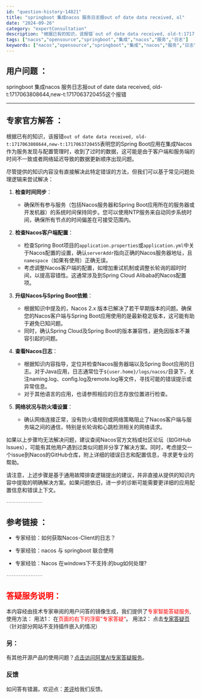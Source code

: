 ```yaml
---
id: "question-history-14821"
title: "springboot 集成nacos 服务日志报out of date data received, ol"
date: "2024-09-26"
category: "expertConsultation"
description: "根据已有的知识，该报错`out of date data received, old-t:1717063808644,new-t:1717063720455`表明您的Spring Boot应用在集成Nacos作为服务发现与配置管理时，收到了过时的数据，这可能是由于客户端和服务端的时间不一致或者网络延"
tags: ["nacos","opensource","springboot","集成","nacos","服务","日志"]
keywords: ["nacos","opensource","springboot","集成","nacos","服务","日志"]
---
```


## 用户问题 ： 
 springboot 集成nacos 服务日志报out of date data received, old-t:1717063808644,new-t:1717063720455这个报错  

---------------
## 专家官方解答 ：

根据已有的知识，该报错`out of date data received, old-t:1717063808644,new-t:1717063720455`表明您的Spring Boot应用在集成Nacos作为服务发现与配置管理时，收到了过时的数据，这可能是由于客户端和服务端的时间不一致或者网络延迟导致的数据更新顺序出现问题。

尽管提供的知识内容没有直接解决此特定错误的方法，但我们可以基于常见问题处理逻辑来尝试解决：

1. **检查时间同步**：
   - 确保所有参与服务（包括Nacos服务器和Spring Boot应用所在的服务器或开发机器）的系统时间保持同步。您可以使用NTP服务来自动同步系统时间，确保所有节点的时间偏差在可接受范围内。

2. **检查Nacos客户端配置**：
   - 检查Spring Boot项目的`application.properties`或`application.yml`中关于Nacos配置的设置，确认`serverAddr`指向正确的Nacos服务器地址，且`namespace`（如果有使用）正确无误。
   - 考虑调整Nacos客户端的配置，如增加重试机制或调整长轮询的超时时间，以提高容错性。这通常涉及到Spring Cloud Alibaba的Nacos配置项。

3. **升级Nacos与Spring Boot依赖**：
   - 根据知识中提及的，Nacos 2.x 版本已解决了若干早期版本的问题。确保您的Nacos客户端与Spring Boot应用使用的是最新稳定版本，这可能有助于避免已知问题。
   - 同时，确认Spring Cloud及Spring Boot的版本兼容性，避免因版本不兼容引起的问题。

4. **查看Nacos日志**：
   - 根据知识内容指导，定位并检查Nacos服务器端以及Spring Boot应用的日志。对于Java应用，日志通常位于`${user.home}/logs/nacos/`目录下，关注naming.log、config.log及remote.log等文件，寻找可能的错误提示或异常信息。
   - 对于其他语言的应用，也请参照相应的日志存放位置进行检查。

5. **网络状况与防火墙设置**：
   - 确认网络连接正常，没有防火墙规则或网络策略阻止了Nacos客户端与服务端之间的通信，特别是长轮询和心跳检测相关的网络请求。

如果以上步骤均无法解决问题，建议查阅Nacos官方文档或社区论坛（如GitHub Issues），可能有其他用户遇到过类似问题并分享了解决方案。同时，考虑提交一个issue到Nacos的GitHub仓库，附上详细的错误日志和配置信息，寻求更专业的帮助。

请注意，上述步骤是基于通用故障排查逻辑提出的建议，并非直接从提供的知识内容中提取的明确解决方案。如果问题依旧，进一步的诊断可能需要更详细的应用配置信息和错误上下文。


<font color="#949494">---------------</font> 


## 参考链接 ：

* 专家经验：如何获取Nacos-Client的日志？ 
 
 * 专家经验：nacos 与 springboot 联合使用 
 
 * 专家经验：Nacos 在windows下不支持:的bug如何处理? 


 <font color="#949494">---------------</font> 
 


## <font color="#FF0000">答疑服务说明：</font> 

本内容经由技术专家审阅的用户问答的镜像生成，我们提供了<font color="#FF0000">专家智能答疑服务</font>,使用方法：
用法1： 在<font color="#FF0000">页面的右下的浮窗”专家答疑“</font>。
用法2： 点击[专家答疑页](https://answer.opensource.alibaba.com/docs/intro)（针对部分网站不支持插件嵌入的情况）
### 另：


有其他开源产品的使用问题？[点击访问阿里AI专家答疑服务](https://answer.opensource.alibaba.com/docs/intro)。
### 反馈
如问答有错漏，欢迎点：[差评](https://ai.nacos.io/user/feedbackByEnhancerGradePOJOID?enhancerGradePOJOId=14826)给我们反馈。
